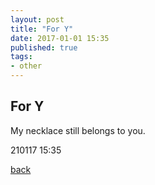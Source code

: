 ```yaml
---
layout: post
title: "For Y"
date: 2017-01-01 15:35
published: true
tags:
- other
---
```


## [](#header-2)For Y

My necklace still belongs to you.

210117 15:35

[back](/index)
